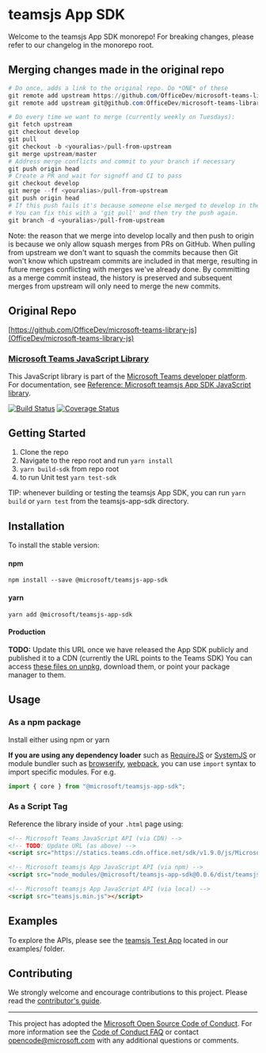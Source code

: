 # teamsjs App SDK

Welcome to the teamsjs App SDK monorepo! For breaking changes, please refer to our changelog in the monorepo root.

## Merging changes made in the original repo
```powershell
# Do once, adds a link to the original repo. Do *ONE* of these
git remote add upstream https://github.com/OfficeDev/microsoft-teams-library-js.git # HTTPS
git remote add upstream git@github.com:OfficeDev/microsoft-teams-library-js.git # SSH

# Do every time we want to merge (currently weekly on Tuesdays):
git fetch upstream
git checkout develop
git pull
git checkout -b <youralias>/pull-from-upstream
git merge upstream/master
# Address merge conflicts and commit to your branch if necessary
git push origin head
# Create a PR and wait for signoff and CI to pass
git checkout develop
git merge --ff <youralias>/pull-from-upstream
git push origin head
# If this push fails it's because someone else merged to develop in the meantime.
# You can fix this with a 'git pull' and then try the push again.
git branch -d <youralias>/pull-from-upstream
```

Note: the reason that we merge into develop locally and then push to origin is because we only allow squash merges from PRs on GitHub. When pulling from upstream we don't want to squash the commits because then Git won't know which upstream commits are included in that merge, resulting in future merges conflicting with merges we've already done. By committing as a merge commit instead, the history is preserved and subsequent merges from upstream will only need to merge the new commits.

## Original Repo
[https://github.com/OfficeDev/microsoft-teams-library-js](OfficeDev/microsoft-teams-library-js)

### [Microsoft Teams JavaScript Library](https://msdn.microsoft.com/en-us/microsoft-teams/)

This JavaScript library is part of the [Microsoft Teams developer platform](https://msdn.microsoft.com/en-us/microsoft-teams/). For documentation, see [Reference: Microsoft teamsjs App SDK JavaScript library](https://docs.microsoft.com/en-us/javascript/api/overview/msteams-client).

[![Build Status](https://travis-ci.org/OfficeDev/microsoft-teams-library-js.svg?branch=master)](https://travis-ci.org/OfficeDev/microsoft-teams-library-js)
[![Coverage Status](https://coveralls.io/repos/github/OfficeDev/microsoft-teams-library-js/badge.svg?branch=master)](https://coveralls.io/github/OfficeDev/microsoft-teams-library-js?branch=master)

## Getting Started

1.  Clone the repo
2.  Navigate to the repo root and run `yarn install`
3.  `yarn build-sdk` from repo root 
4.  to run Unit test `yarn test-sdk` 

  TIP: whenever building or testing the teamsjs App SDK, you can run `yarn build` or `yarn test` from the teamsjs-app-sdk directory.

## Installation

To install the stable version:

#### npm

`npm install --save @microsoft/teamsjs-app-sdk`

#### yarn

`yarn add @microsoft/teamsjs-app-sdk`

#### Production

**TODO:** Update this URL once we have released the App SDK publicly and published it to a CDN (currently the URL points to the Teams SDK)
You can access [these files on unpkg](https://statics.teams.cdn.office.net/sdk/v1.9.0/js/MicrosoftTeams.min.js), download them, or point your package manager to them.

## Usage

### As a npm package

Install either using npm or yarn

**If you are using any dependency loader** such as [RequireJS](http://requirejs.org/) or [SystemJS](https://github.com/systemjs/systemjs) or module bundler such as [browserify](http://browserify.org/), [webpack](https://webpack.github.io/), you can use `import` syntax to import specific modules. For e.g.

```typescript
import { core } from "@microsoft/teamsjs-app-sdk";
```

### As a Script Tag

Reference the library inside of your `.html` page using:

```html
<!-- Microsoft Teams JavaScript API (via CDN) -->
<!-- TODO: Update URL (as above) -->
<script src="https://statics.teams.cdn.office.net/sdk/v1.9.0/js/MicrosoftTeams.min.js" integrity="sha384-bcRxWKfzRyPxg/waVm3IsOnaH2Inoh5gGIJNOat79+wq22/BZ+mFuSTUmVc7l2el" crossorigin="anonymous"></script>

<!-- Microsoft teamsjs App JavaScript API (via npm) -->
<script src="node_modules/@microsoft/teamsjs-app-sdk@0.0.6/dist/teamsjs.min.js"></script>

<!-- Microsoft teamsjs App JavaScript API (via local) -->
<script src="teamsjs.min.js"></script>
```

## Examples

To explore the APIs, please see the [teamsjs Test App](./examples/teamsjs-test-app/README.md) located in our examples/ folder.

## Contributing

We strongly welcome and encourage contributions to this project. Please read the [contributor's guide](CONTRIBUTING.md).

---

This project has adopted the [Microsoft Open Source Code of Conduct](https://opensource.microsoft.com/codeofconduct/). For more information see the [Code of Conduct FAQ](https://opensource.microsoft.com/codeofconduct/faq/) or contact [opencode@microsoft.com](mailto:opencode@microsoft.com) with any additional questions or comments.
